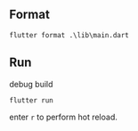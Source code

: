 ## Format

```shell
flutter format .\lib\main.dart
```

## Run

debug build

```shell
flutter run
```

enter `r` to perform hot reload.
